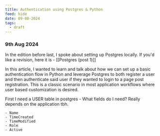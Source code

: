 ```yaml
---
title: Authentication using Postgres & Python
feed: hide
date: 09-08-2024
tags:
  - draft
---
```

### 9th Aug 2024

In the edition before last, I spoke about setting up Postgres locally. If you'd like a revision, here it is - [[Postgres (post 1)]]

In this article, I wanted to learn and talk about how we can set up a basic authentication flow in Python and leverage Postgres to both register a user and then authenticate said user if they wanted to login to a page post registration. This is a classic scenario in most application workflows where user based customization is desired. 

First I need a USER table in postgres - 
What fields do I need? Really depends on the application tbh.

```
- Name
- TimeCreated
- TimeModified
- Role
- Active
```